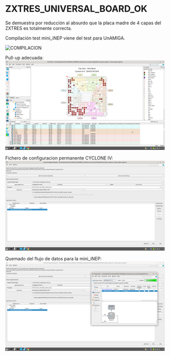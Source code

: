 # ZXTRES_UNIVERSAL_BOARD_OK
Se demuestra por reducción al absurdo que la placa madre de 4 capas del ZXTRES es totalmente correcta.

Compilación test mini_iNEP viene del test para UnAMIGA.

![COMPILACION](https://github.com/AtlasFPGA/ZXTRES_UNIVERSAL_BOARD_OK/blob/main/FOTOS/1-compilaci%C3%B3n.png)

Pull-up adecuada:
![PULLUP_ADECUADA](https://github.com/AtlasFPGA/ZXTRES_UNIVERSAL_BOARD_OK/blob/main/FOTOS/2-pullup_en_sitio_adecuado.png)

Fichero de configuracion permanente CYCLONE IV:
![GENERAR_FICHERO_CONFIGURACION_PERMANENTE](https://github.com/AtlasFPGA/ZXTRES_UNIVERSAL_BOARD_OK/blob/main/FOTOS/3-generacion_fichero_de_configuracion_permanente.png)

Quemado del flujo de datos para la mini_iNEP:
![QUEMADO_FLUJO_DATOS](https://github.com/AtlasFPGA/ZXTRES_UNIVERSAL_BOARD_OK/blob/main/FOTOS/4-quemado_contenido_memoria_spi_flash.png)
